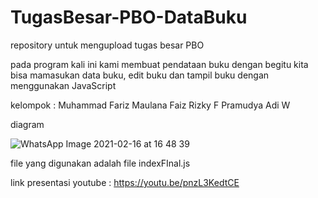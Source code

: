 # TugasBesar-PBO-DataBuku
repository untuk mengupload tugas besar PBO

pada program kali ini kami membuat pendataan buku dengan begitu kita bisa mamasukan data buku, edit buku dan tampil buku dengan menggunakan JavaScript 

kelompok : 
Muhammad Fariz Maulana
Faiz Rizky F
Pramudya Adi W

diagram 

![WhatsApp Image 2021-02-16 at 16 48 39](https://user-images.githubusercontent.com/25223937/108048043-28098b80-7079-11eb-98c6-35618949440a.jpeg)


file yang digunakan adalah file 
indexFInal.js

link presentasi youtube : https://youtu.be/pnzL3KedtCE
